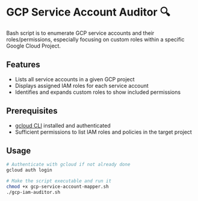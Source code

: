 # GCP Service Account Auditor 🔍

Bash script is to enumerate GCP service accounts and their roles/permissions, especially focusing on custom roles within a specific Google Cloud Project.

## Features

- Lists all service accounts in a given GCP project
- Displays assigned IAM roles for each service account
- Identifies and expands custom roles to show included permissions

## Prerequisites

- [gcloud CLI](https://cloud.google.com/sdk/docs/install) installed and authenticated
- Sufficient permissions to list IAM roles and policies in the target project

## Usage
```bash
# Authenticate with gcloud if not already done
gcloud auth login

# Make the script executable and run it
chmod +x gcp-service-account-mapper.sh 
./gcp-iam-auditor.sh

